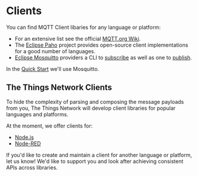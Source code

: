 # Clients

You can find MQTT Client libaries for any language or platform:

* For an extensive list see the official [MQTT.org Wiki](https://github.com/mqtt/mqtt.github.io/wiki/libraries).
* The [Eclipse Paho](http://www.eclipse.org/paho/) project provides open-source client implementations for a good number of languages.
* [Eclipse Mosquitto](https://mosquitto.org) providers a CLI to [subscribe](https://mosquitto.org/man/mosquitto_sub-1.html) as well as one to [publish](https://mosquitto.org/man/mosquitto_pub-1.html).

In the [Quick Start](#quick-start) we'll use Mosquitto.

## The Things Network Clients

To hide the complexity of parsing and composing the message payloads from you, The Things Network will develop client libraries for popular languages and platforms.

At the moment, we offer clients for:

* [Node.js](/node-js)
* [Node-RED](/node-red)

If you'd like to create and maintain a client for another language or platform, let us know! We'd like to support you and look after achieving consistent APIs across libraries.